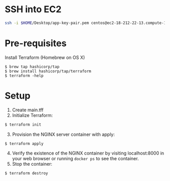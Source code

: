 # SSH into EC2

```sh
ssh -i $HOME/Desktop/app-key-pair.pem centos@ec2-18-212-22-13.compute-1.amazonaws.com
```

# Pre-requisites

Install Terraform (Homebrew on OS X)

```
$ brew tap hashicorp/tap
$ brew install hashicorp/tap/terraform
$ terraform -help
```

# Setup

1. Create main.tff
2. Initialize Terraform:

```sh
$ terraform init
```

3. Provision the NGINX server container with apply:

```sh
$ terraform apply
```

4. Verify the existence of the NGINX container by visiting localhost:8000 in your web browser or running `docker ps` to see the container.
5. Stop the container:

```sh
$ terraform destroy
```
